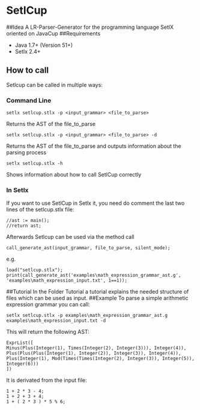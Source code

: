 # SetlCup
##Idea
A LR-Parser-Generator for the programming language SetlX oriented on JavaCup
##Requirements
 - Java 1.7+ (Version 51+)
 - Setlx 2.4+
 
## How to call
Setlcup can be called in multiple ways:
### Command Line
```
setlx setlcup.stlx -p <input_grammar> <file_to_parse>
```
Returns the AST of the file_to_parse
```
setlx setlcup.stlx -p <input_grammar> <file_to_parse> -d
```
Returns the AST of the file_to_parse and outputs information about the parsing process
```
setlx setlcup.stlx -h
```
Shows information about how to call SetlCup correctly
### In Setlx
If you want to use SetlCup in Setlx it, you need do comment the last two lines of the setlcup.stlx file:
```
//ast := main();
//return ast;
```
Afterwards Setlcup can be used via the method call
```
call_generate_ast(input_grammar, file_to_parse, silent_mode);
```
e.g.
```
load("setlcup.stlx");
print(call_generate_ast('examples\math_expression_grammar_ast.g', 'examples\math_expression_input.txt', 1==1));
```
##Tutorial
In the Folder Tutorial a tutorial explains the needed structure of files which can be used as input.
##Example
To parse a simple arithmetic expression grammar you can call:
```
setlx setlcup.stlx -p examples\math_expression_grammar_ast.g examples\math_expression_input.txt -d
```
This will return the following AST:
```
ExprList([
Minus(Plus(Integer(1), Times(Integer(2), Integer(3))), Integer(4)), 
Plus(Plus(Plus(Integer(1), Integer(2)), Integer(3)), Integer(4)), 
Plus(Integer(1), Mod(Times(Times(Integer(2), Integer(3)), Integer(5)), Integer(6)))
])
```
It is derivated from the input file:
```
1 + 2 * 3 - 4;
1 + 2 + 3 + 4;
1 + ( 2 * 3 ) * 5 % 6;
```
